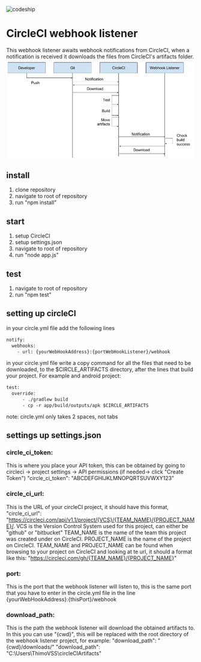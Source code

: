 ![codeship](https://codeship.com/projects/387de040-9d99-0134-0bb8-5ab174e919b6/status?branch=master)
# CircleCI webhook listener
This webhook listener awaits webhook notifications from CircleCI, when a notification is received it downloads the files from CircleCI's artifacts folder.
![CircleCIflow](https://github.com/Prepsmith/circleci_webhook_listener/blob/issue_11_documentation/docs/CircleCI%20flow.png)

## install
1.	clone repository
2.	navigate to root of repository
3.	run "npm install"

## start
1.	setup CircleCI
2.	setup settings.json
2.	navigate to root of repository
3.	run "node app.js"

## test 
1.	navigate to root of repository
2.	run "npm test"

## setting up circleCI

in your circle.yml file add the following lines
```
notify:
  webhooks:
    - url: {yourWebHookAddress}:{portWebHookListener}/webhook

```

in your circle.yml file write a copy command for all the files that need to be downloaded, to the $CIRCLE_ARTIFACTS directory, after the lines that build your project. For example and android project:
```
test:
  override:
      - ./gradlew build
      - cp -r app/build/outputs/apk $CIRCLE_ARTIFACTS
```
note: circle.yml only takes 2 spaces, not tabs

## settings up settings.json
### circle_ci_token: 

This is where you place your API token, this can be obtained by going to circleci -> project settings -> API permissions (if needed-> click "Create Token")
	"circle_ci_token": "ABCDEFGHIJKLMNOPQRTSUVWXY123"

### circle_ci_url:

This is the URL of your circleCI project, it should have this format,
	"circle_ci_url": "https://circleci.com/api/v1.1/project/{VCS}/{TEAM_NAME}/{PROJECT_NAME}/.
	VCS is the Version Control System used for this project, can either be "github" or "bitbucket"
	TEAM_NAME is the name of the team this project was created under on CircleCI.
	PROJECT_NAME is the name of the project on CircleCI.
	TEAM_NAME and PROJECT_NAME can be found when browsing to your project on CircleCI and looking at te url, it should a format like this: "https://circleci.com/gh/{TEAM_NAME}/{PROJECT_NAME}"

### port:

This is the port that the webhook listener will listen to, this is the same port that you have to enter in the circle.yml file in the line {yourWebHookAddress}:{thisPort}/webhook

### download_path:

This is the path the webhook listener will download the obtained artifacts to.
	In this you can use "{cwd}", this will be replaced with the root directory of the webhook listener project, for example:
	"download_path": "{cwd}/downloads/"
	"download_path": "C:\Users\ThimoVSS\circleCIArtifacts"
